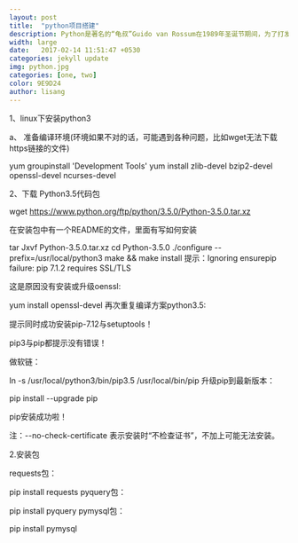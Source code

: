 ```yaml
---
layout: post
title:  "python项目搭建"
description: Python是著名的“龟叔”Guido van Rossum在1989年圣诞节期间，为了打发无聊的圣诞节而编写的一个编程语言。现在，全世界差不多有600多种编程语言，但流行的编程语言也就那么20来种。
width: large
date:   2017-02-14 11:51:47 +0530
categories: jekyll update
img: python.jpg
categories: [one, two]
color: 9E9D24
author: lisang
---
```


1、linux下安装python3

a、 准备编译环境(环境如果不对的话，可能遇到各种问题，比如wget无法下载https链接的文件)

yum groupinstall 'Development Tools'
yum install zlib-devel bzip2-devel  openssl-devel ncurses-devel

2、下载 Python3.5代码包

wget  https://www.python.org/ftp/python/3.5.0/Python-3.5.0.tar.xz
 

在安装包中有一个README的文件，里面有写如何安装

tar Jxvf  Python-3.5.0.tar.xz
cd Python-3.5.0
./configure --prefix=/usr/local/python3
make && make install
提示：Ignoring ensurepip failure: pip 7.1.2 requires SSL/TLS

这是原因没有安装或升级oenssl:

yum install openssl-devel
再次重复编译方案python3.5:


提示同时成功安装pip-7.12与setuptools！

pip3与pip都提示没有错误！

做软链：

ln -s /usr/local/python3/bin/pip3.5 /usr/local/bin/pip
升级pip到最新版本：

pip install --upgrade pip
 

pip安装成功啦！ 


注：--no-check-certificate 表示安装时“不检查证书”，不加上可能无法安装。

 2.安装包

requests包：

pip install requests
pyquery包：

pip install pyquery
pymysql包：

pip install pymysql


